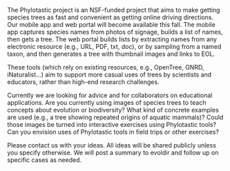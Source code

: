 The Phylotastic project is an NSF-funded project that aims to make getting species trees as fast and convenient as getting online driving directions.  Our mobile app and web portal will become available this fall.  The mobile app captures species names from photos of signage, builds a list of names, then gets a tree.  The web portal builds lists by extracting names from any electronic resource (e.g., URL, PDF, txt, doc), or by sampling from a named taxon, and then generates a tree with thumbnail images and links to EOL. 

These tools (which rely on existing resources, e.g., OpenTree, GNRD, iNaturalist...) aim to support more casual uses of trees by scientists and educators, rather than high-end research challenges.  

Currently we are looking for advice and for collaborators on educational applications.  Are you currently using images of species trees to teach concepts about evolution or biodiversity?  What kind of concrete examples are used (e.g., a tree showing repeated origins of aquatic mammals)?  Could those images be turned into interactive exercises using Phylotastic tools?  Can you envision uses of Phylotastic tools in field trips or other exercises? 

Please contact us with your ideas.  All ideas will be shared publicly unless you specify otherwise.  We will post a summary to evoldir and follow up on specific cases as needed. 